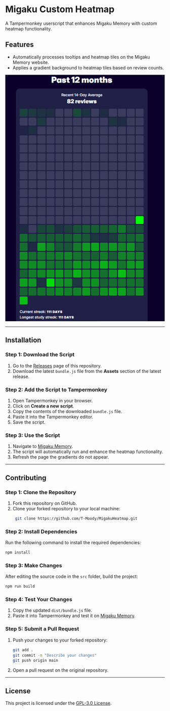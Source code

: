 # Migaku Custom Heatmap

A Tampermonkey userscript that enhances Migaku Memory with custom heatmap functionality.

## Features

- Automatically processes tooltips and heatmap tiles on the Migaku Memory website.
- Applies a gradient background to heatmap tiles based on review counts.

![Migaku Heatmap Example](/images/HeatmapExample.png "Heatmap Screenshot")

---

## Installation

### Step 1: Download the Script

1. Go to the [Releases](https://github.com/T-Moody/MigakuHeatmap/releases) page of this repository.
2. Download the latest `bundle.js` file from the **Assets** section of the latest release.

### Step 2: Add the Script to Tampermonkey

1. Open Tampermonkey in your browser.
2. Click on **Create a new script**.
3. Copy the contents of the downloaded `bundle.js` file.
4. Paste it into the Tampermonkey editor.
5. Save the script.

### Step 3: Use the Script

1. Navigate to [Migaku Memory](https://study.migaku.com/statistic).
2. The script will automatically run and enhance the heatmap functionality.
3. Refresh the page the gradients do not appear.

---

## Contributing

### Step 1: Clone the Repository

1. Fork this repository on GitHub.
2. Clone your forked repository to your local machine:
   ```bash
    git clone https://github.com/T-Moody/MigakuHeatmap.git
   ```

### Step 2: Install Dependencies

Run the following command to install the required dependencies:

```bash
npm install
```

### Step 3: Make Changes

After editing the source code in the `src` folder, build the project:

```bash
npm run build
```

### Step 4: Test Your Changes

1. Copy the updated `dist/bundle.js` file.
2. Paste it into Tampermonkey and test it on [Migaku Memory](https://study.migaku.com/).

### Step 5: Submit a Pull Request

1. Push your changes to your forked repository:
   ```bash
   git add .
   git commit -m "Describe your changes"
   git push origin main
   ```
2. Open a pull request on the original repository.

---

## License

This project is licensed under the [GPL-3.0 License](LICENSE).
